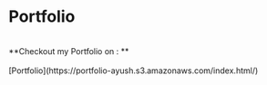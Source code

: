 # Portfolio #
<br/>
**Checkout my Portfolio on : **<br /><br />
[Portfolio](https://portfolio-ayush.s3.amazonaws.com/index.html/)
